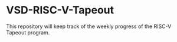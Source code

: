 # VSD-RISC-V-Tapeout
This repository will keep track of the weekly progress of the RISC-V Tapeout program.

